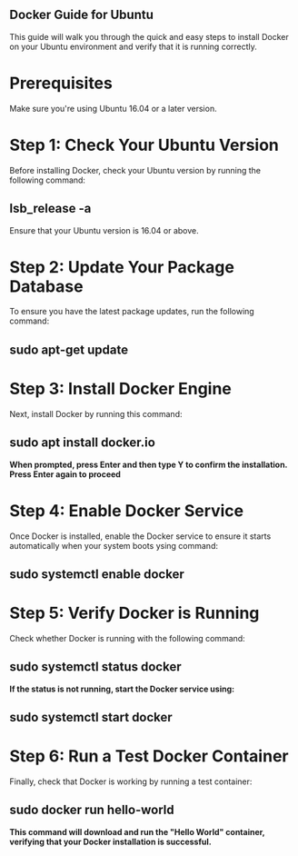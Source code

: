 ## Docker Guide for Ubuntu
This guide will walk you through the quick and easy steps to install Docker on your Ubuntu environment and verify that it is running correctly.



# Prerequisites
Make sure you're using Ubuntu 16.04 or a later version.

# Step 1: Check Your Ubuntu Version
Before installing Docker, check your Ubuntu version by running the following command:
## lsb_release -a

Ensure that your Ubuntu version is 16.04 or above.

# Step 2: Update Your Package Database
To ensure you have the latest package updates, run the following command: 
 ## sudo apt-get update

# Step 3: Install Docker Engine
Next, install Docker by running this command:  
## sudo apt install docker.io
**When prompted, press Enter and then type Y to confirm the installation. Press Enter again to proceed**

# Step 4: Enable Docker Service
Once Docker is installed, enable the Docker service to ensure it starts automatically when your system boots ysing command: 
## sudo systemctl enable docker

# Step 5: Verify Docker is Running
Check whether Docker is running with the following command:
## sudo systemctl status docker

**If the status is not running, start the Docker service using:**
## sudo systemctl start docker

# Step 6: Run a Test Docker Container
Finally, check that Docker is working by running a test container: 
## sudo docker run hello-world
**This command will download and run the "Hello World" container, verifying that your Docker installation is successful.**



